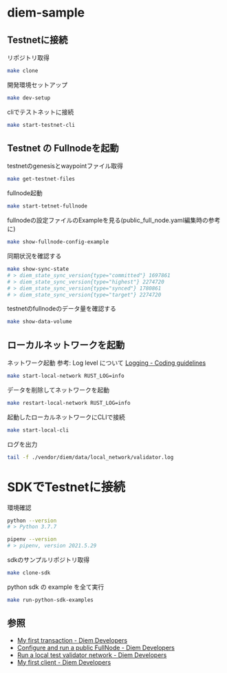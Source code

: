 # diem-sample

## Testnetに接続

リポジトリ取得
```sh
make clone
```

開発環境セットアップ
```sh
make dev-setup
```

cliでテストネットに接続
```sh
make start-testnet-cli
```

## Testnet の Fullnodeを起動

testnetのgenesisとwaypointファイル取得
```sh
make get-testnet-files
```

fullnode起動
```sh
make start-tetnet-fullnode
```

fullnodeの設定ファイルのExampleを見る(public_full_node.yaml編集時の参考に)
```sh
make show-fullnode-config-example
```

同期状況を確認する
```sh
make show-sync-state
# > diem_state_sync_version{type="committed"} 1697861
# > diem_state_sync_version{type="highest"} 2274720
# > diem_state_sync_version{type="synced"} 1780861
# > diem_state_sync_version{type="target"} 2274720
```

testnetのfullnodeのデータ量を確認する
```sh
make show-data-volume
```

## ローカルネットワークを起動

ネットワーク起動
参考: Log level について [Logging - Coding guidelines](https://developers.diem.com/main/docs/coding-guidelines#logging)
```sh
make start-local-network RUST_LOG=info
```

データを削除してネットワークを起動
```sh
make restart-local-network RUST_LOG=info
```

起動したローカルネットワークにCLIで接続
```sh
make start-local-cli
```

ログを出力
```sh
tail -f ./vendor/diem/data/local_network/validator.log
```

# SDKでTestnetに接続

環境確認
```sh
python --version
# > Python 3.7.7

pipenv --version
# > pipenv, version 2021.5.29
```

sdkのサンプルリポジトリ取得
```sh
make clone-sdk
```

python sdk の example を全て実行
```sh
make run-python-sdk-examples
```

## 参照
- [My first transaction - Diem Developers](https://developers.diem.com/main/docs/tutorial-my-first-transaction)
- [Configure and run a public FullNode - Diem Developers](https://developers.diem.com/main/docs/configure-run-public-fullnode)
- [Run a local test validator network - Diem Developers](https://developers.diem.com/main/docs/tutorial-run-local-validator-nw)
- [My first client - Diem Developers](https://developers.diem.com/main/docs/tutorial-my-first-client)
